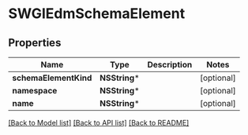 # SWGIEdmSchemaElement

## Properties
Name | Type | Description | Notes
------------ | ------------- | ------------- | -------------
**schemaElementKind** | **NSString*** |  | [optional] 
**namespace** | **NSString*** |  | [optional] 
**name** | **NSString*** |  | [optional] 

[[Back to Model list]](../README.md#documentation-for-models) [[Back to API list]](../README.md#documentation-for-api-endpoints) [[Back to README]](../README.md)


